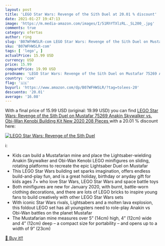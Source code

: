 ```yaml
---
layout: post
title: 'LEGO Star Wars: Revenge of the Sith Duel at 20.01 % discount'
date: 2021-01-27 19:47:13
image: 'https://m.media-amazon.com/images/I/51RhYTXlzRL._SL200_.jpg'
comments: true
category: ofertas
author: ring
slug: 'B07WFHWSLR-com LEGO Star Wars: Revenge of the Sith Duel on Mustafar...'
sku: 'B07WFHWSLR-com'
tags: [ 'lego', ]
actualPrice: 15.99 USD
currency: USD
price: 15.99
comparePrice: 19.99 USD
prodname: 'LEGO Star Wars: Revenge of the Sith Duel on Mustafar 75269 Anakin Skywalker vs. Obi-Wan Kenobi Building Kit  New 2020  208 Pieces '
country: 'com'
flag: '🇺🇸'
buyurl: 'https://www.amazon.com/dp/B07WFHWSLR/?tag=tolees-20'
descuento: '20.01'
average: '16.08'
---
```


With a final price of 15.99 USD (original: 19.99 USD) you can find [LEGO Star Wars: Revenge of the Sith Duel on Mustafar 75269 Anakin Skywalker vs. Obi-Wan Kenobi Building Kit  New 2020  208 Pieces ](https://www.amazon.com/dp/B07WFHWSLR/?tag=tolees-20) with a  20.01 % discount here:

[![LEGO Star Wars: Revenge of the Sith Duel](https://m.media-amazon.com/images/I/51RhYTXlzRL._SL200_.jpg)](https://www.amazon.com/dp/B07WFHWSLR/?tag=tolees-20)

ℹ️:

- Kids can build a Mustafarian mine and place the Lightsaber-wielding Anakin Skywalker and Obi-Wan Kenobi LEGO minifigures on sliding, rotating platforms to recreate the epic Lightsaber Duel on Mustafar
- This LEGO Star Wars building set sparks imagination, offers endless build-and-play fun, and is a great holiday, birthday or anyday gift for kids ages 7+ who love Star Wars, LEGO Star Wars and space battle toys
- Both minifigures are new for January 2020, with burnt, battle-worn clothing decorations, and there are lots of LEGO bricks to inspire young fans to build creatively with other LEGO Star Wars sets
- With iconic Star Wars rivals, Lightsabers and a molten lava explosion, this foldout LEGO set has all youngsters need to role-play Anakin vs Obi-Wan battles on the planet Mustafar
- The Mustafarian mine measures over 5” (14cm) high, 4” (12cm) wide and 4” (12cm) deep – a compact size for portability – and opens up to a width of 9” (23cm)

[🛒 Buy it!!](https://www.amazon.com/dp/B07WFHWSLR/?tag=tolees-20)
